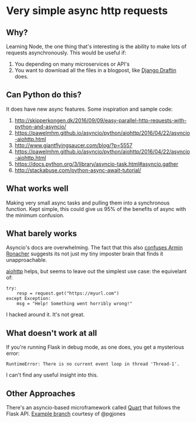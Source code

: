 # Very simple async http requests

## Why?

Learning Node, the one thing that's interesting is the ability to make
lots of requests asynchronously. This would be useful if:

1. You depending on many microservices or API's
2. You want to download all the files in a blogpost, like [Django Draftin](https://github.com/whatisjasongoldstein/django-draftin/blob/2f8e6641e622bcda54e1c8d31b4f3bc967418f75/draftin/models.py#L180-L222) does.

## Can Python do this?

It does have new async features. Some inspiration and sample code:

1. <http://skipperkongen.dk/2016/09/09/easy-parallel-http-requests-with-python-and-asyncio/>
1. <https://pawelmhm.github.io/asyncio/python/aiohttp/2016/04/22/asyncio-aiohttp.html>
1. <http://www.giantflyingsaucer.com/blog/?p=5557>
1. <https://pawelmhm.github.io/asyncio/python/aiohttp/2016/04/22/asyncio-aiohttp.html>
1. <https://docs.python.org/3/library/asyncio-task.html#asyncio.gather>
1. <http://stackabuse.com/python-async-await-tutorial/>

## What works well

Making very small async tasks and pulling them into a synchronous function.
Kept simple, this could give us 95% of the benefits of async with the minimum confusion.

## What barely works

Asyncio's docs are overwhelming. The fact that this also 
[confuses Armin Ronacher](http://lucumr.pocoo.org/2016/10/30/i-dont-understand-asyncio/)
suggests its not just my tiny imposter brain that finds it unapproachable.

[aiohttp](https://aiohttp.readthedocs.io) helps, but seems to leave out the simplest
use case: the equivelant of:

```
try:
    resp = request.get("https://myurl.com")
except Exception:
    msg = "Help! Something went horribly wrong!"
```

I hacked around it. It's not great.

## What doesn't work at all

If you're running Flask in debug mode, as one does, you
get a mysterious error:

```
RuntimeError: There is no current event loop in thread 'Thread-1'.
```

I can't find any useful insight into this.

## Other Approaches

There's an asyncio-based microframework called [Quart](https://gitlab.com/pgjones/quart) that follows the Flask API. [Example branch](https://github.com/whatisjasongoldstein/python-async-experiment/tree/quart) courtesy of @pgjones
